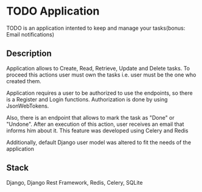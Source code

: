 # TODO Application

TODO is an application intented to keep and manage your tasks(bonus: Email notifications)

## Description

Application allows to Create, Read, Retrieve, Update and Delete tasks. To proceed this actions user must own the tasks i.e. user must be the one who created them.

Application requires a user to be authorized to use the endpoints, so there is a Register and Login functions. Authorization is done by using JsonWebTokens.

Also, there is an endpoint that allows to mark the task as "Done" or "Undone". After an execution of this action, user receives an email that informs him about it. This feature was developed using Celery and Redis

Additionally, default Django user model was altered to fit the needs of the application


## Stack
Django, Django Rest Framework, Redis, Celery, SQLite
